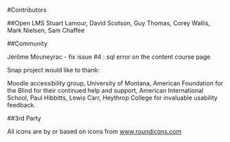 #Contributors

##Open LMS
Stuart Lamour, David Scotson, Guy Thomas, Corey Wallis, Mark Nielsen, Sam Chaffee

##Community

Jérôme Mouneyrac - fix issue #4 : sql error on the content course page

Snap project would like to thank:

Moodle accessibility group, University of Montana, American Foundation for the Blind for their continued help and support,
American International School, Paul Hibbitts, Lewis Carr, Heythrop College for invaluable usability feedback.

##3rd Party

All icons are by or based on icons from www.roundicons.com